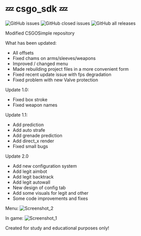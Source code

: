 # 💤 csgo_sdk 💤

![GitHub issues](https://img.shields.io/github/issues/xsslize/csgo_sdk)
![GitHub closed issues](https://img.shields.io/github/issues-closed/xsslize/csgo_sdk)
![GitHub all releases](https://img.shields.io/github/downloads/xsslize/csgo_sdk/total)

Modified CSGOSimple repository

What has been updated:
- All offsets
- Fixed chams on arms/sleeves/weapons
- Improved / changed menu
- Made rebuilding project files in a more convenient form
- Fixed recent update issue with fps degradation
- Fixed problem with new Valve protection

Update 1.0:
- Fixed box stroke
- Fixed weapon names

Update 1.1:
- Add prediction
- Add auto strafe
- Add grenade prediction
- Add direct_x render
- Fixed small bugs

Update 2.0
- Add new configuration system
- Add legit aimbot
- Add legit backtrack
- Add legit autowall
- New design of config tab
- Add some visuals for legit and other
- Some code improvements and fixes

Menu:
![Screenshot_2](https://user-images.githubusercontent.com/37377502/155980867-c1023e69-144e-4e0a-a370-5ca54c2c05a4.png)

In game:
![Screenshot_1](https://user-images.githubusercontent.com/37377502/155980915-8b600c91-44b8-4a16-8a31-85ead4e4fe83.png)

Created for study and educational purposes only!
